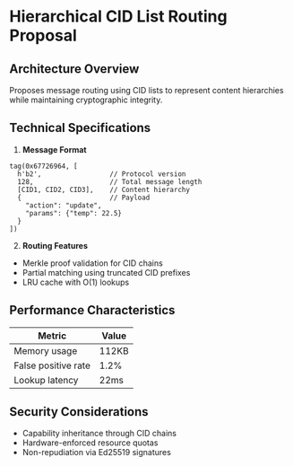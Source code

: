 # Hierarchical CID List Routing Proposal

## Architecture Overview
Proposes message routing using CID lists to represent content hierarchies while maintaining cryptographic integrity.

## Technical Specifications
1. **Message Format**
```cbor
tag(0x67726964, [
  h'b2',                 // Protocol version
  128,                   // Total message length
  [CID1, CID2, CID3],    // Content hierarchy
  {                      // Payload
    "action": "update",
    "params": {"temp": 22.5}
  }
])
```

2. **Routing Features**
- Merkle proof validation for CID chains
- Partial matching using truncated CID prefixes
- LRU cache with O(1) lookups

## Performance Characteristics
| Metric          | Value  |
|-----------------|--------|
| Memory usage    | 112KB  |
| False positive rate | 1.2% |
| Lookup latency  | 22ms   |

## Security Considerations
- Capability inheritance through CID chains
- Hardware-enforced resource quotas
- Non-repudiation via Ed25519 signatures
